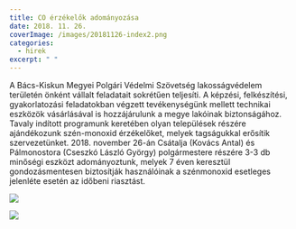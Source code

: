 ```yaml
---
title: CO érzékelők adományozása
date: 2018. 11. 26.
coverImage: /images/20181126-index2.png
categories:
  - hirek
excerpt: " "
---
```

A Bács-Kiskun Megyei Polgári Védelmi Szövetség lakosságvédelem területén önként vállalt feladatait sokrétűen teljesíti. A képzési, felkészítési, gyakorlatozási feladatokban végzett tevékenységünk mellett technikai eszközök vásárlásával is hozzájárulunk a megye lakóinak biztonságához. Tavaly indított programunk keretében olyan települések részére ajándékozunk szén-monoxid érzékelőket, melyek tagságukkal erősítik szervezetünket. 2018. november 26-án Csátalja (Kovács Antal) és Pálmonostora (Cseszkó László György) polgármestere részére 3-3 db minőségi eszközt adományoztunk, melyek 7 éven keresztül gondozásmentesen biztosítják használóinak a szénmonoxid esetleges jelenléte esetén az időbeni riasztást.

![](/images/20181126-1.jpg)

![](/images/20181126-3.jpg)
